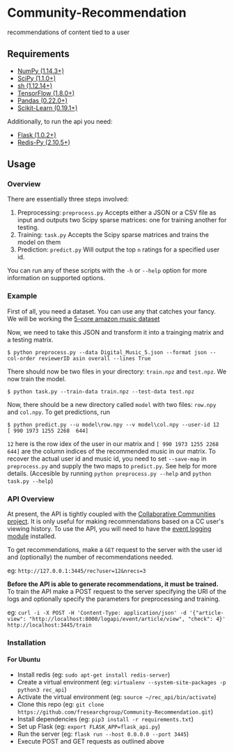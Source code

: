 # Community-Recommendation
recommendations of content tied to a user

## Requirements 
* [NumPy (1.14.3+)](http://www.numpy.org/)
* [SciPy (1.1.0+)](https://www.scipy.org/)
* [sh (1.12.14+)](https://amoffat.github.io/sh/)
* [TensorFlow (1.8.0+)](https://www.tensorflow.org/)
* [Pandas (0.22.0+)](https://pandas.pydata.org/)
* [Scikit-Learn (0.19.1+)](http://scikit-learn.org/stable/index.html)

Additionally, to run the api you need:

* [Flask (1.0.2+)](http://flask.pocoo.org/)
* [Redis-Py (2.10.5+)](https://redislabs.com/lp/python-redis/)

## Usage

### Overview

There are essentially three steps involved:

1. Preprocessing: `preprocess.py`  Accepts either a JSON or a CSV file as input and outputs two Scipy sparse matrices: one for training another for testing.
2. Training: `task.py` Accepts the Scipy sparse matrices and trains the model on them
3. Prediction: `predict.py`  Will output the top `n` ratings for a specified user id.

You can run any of these scripts with the `-h` or `--help` option for more information on supported options.

### Example

First of all, you need a dataset. You can use any that catches your fancy. We will be working the [5-core amazon music dataset](http://jmcauley.ucsd.edu/data/amazon/)

Now, we need to take this JSON and transform it into a trainging matrix and a testing matrix. 

```console
$ python preprocess.py --data Digital_Music_5.json --format json --col-order reviewerID asin overall --lines True
```

There should now be two files in your directory: `train.npz` and `test.npz`. We now train the model.

```console
$ python task.py --train-data train.npz --test-data test.npz
```

Now, there should be a new directory called `model` with two files: `row.npy` and `col.npy`. To get predictions, run

```console
$ python predict.py --u model\row.npy --v model\col.npy --user-id 12
[ 990 1973 1255 2268  644]
```
`12` here is the row idex of the user in our matrix and `[ 990 1973 1255 2268  644]` are the column indices of the recommended music in our matrix. To recover the actual user id and music id, you need to set `--save-map` in `preprocess.py` and supply the two maps to `predict.py`. See help for more details. (Accesible by running `python preprocess.py --help` and `python task.py --help`)


### API Overview
At present, the API is tightly coupled with the [Collaborative Communities project](https://github.com/fresearchgroup/Collaboration-System). It is only useful for making recommendations based on a CC user's viewing history. To use the API, you will need to have the [event logging module](https://github.com/fresearchgroup/Collaboration-System/tree/eventlogs) installed.

To get recommendations, make a `GET` request to the server with the user id and (optionally) the number of recommendations needed.

eg: `http://127.0.0.1:3445/rec?user=12&nrecs=3`

**Before the API is able to generate recommendations, it must be trained.** To train the API make a POST request to the server specifying the URI of the logs and optionally specify the parameters for preprocessing and training.

eg: `curl -i -X POST -H 'Content-Type: application/json' -d '{"article-view": "http://localhost:8000/logapi/event/article/view", "check": 4}' http://localhost:3445/train`

### Installation

#### For Ubuntu

* Install redis (eg: `sudo apt-get install redis-server`)
* Create a virtual environment (eg: `virtualenv --system-site-packages -p python3 rec_api`)
* Activate the virtual environment (eg: `source ~/rec_api/bin/activate`)
* Clone this repo (eg: `git clone https://github.com/fresearchgroup/Community-Recommendation.git`)
* Install dependencies (eg: `pip3 install -r requirements.txt`)
* Set up Flask (eg: `export FLASK_APP=flask_api.py`)
* Run the server (eg: `flask run --host 0.0.0.0 --port 3445`)
* Execute POST and GET requests as outlined above
